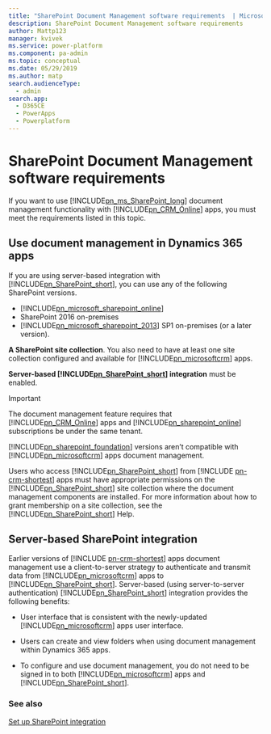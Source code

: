 ```yaml
---
title: "SharePoint Document Management software requirements  | MicrosoftDocs"
description: SharePoint Document Management software requirements
author: Mattp123
manager: kvivek
ms.service: power-platform
ms.component: pa-admin
ms.topic: conceptual
ms.date: 05/29/2019
ms.author: matp
search.audienceType: 
  - admin
search.app: 
  - D365CE
  - PowerApps
  - Powerplatform
---
```

# SharePoint Document Management software requirements

If you want to use [!INCLUDE[pn_ms_SharePoint_long](../includes/pn-ms-sharepoint-long.md)] document management functionality with [!INCLUDE[pn_CRM_Online](../includes/pn-crm-online.md)] apps, you must meet the requirements listed in this topic.  

<a name="docman_online"></a>   
## Use document management in Dynamics 365 apps  
 If you are using server-based integration with [!INCLUDE[pn_SharePoint_short](../includes/pn-sharepoint-short.md)], you can use any of the following SharePoint versions. 
-  [!INCLUDE[pn_microsoft_sharepoint_online](../includes/pn-microsoft-sharepoint-online.md)] 
- SharePoint 2016 on-premises
- [!INCLUDE[pn_microsoft_sharepoint_2013](../includes/pn-microsoft-sharepoint-2013.md)] SP1 on-premises (or a later version).  

**A SharePoint site collection**. You also need to have at least one site collection configured and available for [!INCLUDE[pn_microsoftcrm](../includes/pn-dynamics-crm.md)] apps.  

**Server-based [!INCLUDE[pn_SharePoint_short](../includes/pn-sharepoint-short.md)] integration**  must be enabled.  

> [!IMPORTANT]
>  The document management feature requires that [!INCLUDE[pn_CRM_Online](../includes/pn-crm-online.md)] apps and [!INCLUDE[pn_sharepoint_online](../includes/pn-sharepoint-online.md)] subscriptions be under the same tenant.  
> 
> [!INCLUDE[pn_sharepoint_foundation](../includes/pn-sharepoint-foundation.md)] versions aren’t compatible with [!INCLUDE[pn_microsoftcrm](../includes/pn-dynamics-crm.md)] apps document management.  

 Users who access [!INCLUDE[pn_SharePoint_short](../includes/pn-sharepoint-short.md)] from [!INCLUDE [pn-crm-shortest](../includes/pn-crm-shortest.md)] apps must have appropriate permissions on the [!INCLUDE[pn_SharePoint_short](../includes/pn-sharepoint-short.md)] site collection where the document management components are installed. For more information about how to grant membership on a site collection, see the [!INCLUDE[pn_SharePoint_short](../includes/pn-sharepoint-short.md)] Help.  

<a name="BKMK_enable_servertoserver"></a>   

## Server-based SharePoint integration  
 Earlier versions of [!INCLUDE [pn-crm-shortest](../includes/pn-crm-shortest.md)] apps document management use a client-to-server strategy to authenticate and transmit data from [!INCLUDE[pn_microsoftcrm](../includes/pn-dynamics-crm.md)] apps to [!INCLUDE[pn_SharePoint_short](../includes/pn-sharepoint-short.md)]. Server-based (using server-to-server authentication) [!INCLUDE[pn_SharePoint_short](../includes/pn-sharepoint-short.md)] integration provides the following benefits:  

- User interface that is consistent with the newly-updated [!INCLUDE[pn_microsoftcrm](../includes/pn-dynamics-crm.md)] apps user interface.  

- Users can create and view folders when using document management within Dynamics 365 apps.

- To configure and use document management, you do not need to be signed in to both [!INCLUDE[pn_microsoftcrm](../includes/pn-dynamics-crm.md)] apps and [!INCLUDE[pn_SharePoint_short](../includes/pn-sharepoint-short.md)].  


<!-- 
**[!INCLUDE[pn_SharePoint_short](../includes/pn-sharepoint-short.md)] authentication method support**  


|                                                    [!INCLUDE[pn_SharePoint_short](../includes/pn-sharepoint-short.md)] version                                                     | List component support |                                   Server-based [!INCLUDE[pn_SharePoint_short](../includes/pn-sharepoint-short.md)] integration support                                    |
|------------------------------------------------------------------------------------------------------------------------------------------------------------------------------------|------------------------|---------------------------------------------------------------------------------------------------------------------------------------------------------------------------|
| [!INCLUDE[pn_microsoft_sharepoint_2013](../includes/pn-microsoft-sharepoint-2013.md)] or [!INCLUDE[pn_microsoft_sharepoint_2013](../includes/pn-microsoft-sharepoint-2013.md)] SP1 |          Yes           | Yes with [!INCLUDE[pn_microsoft_sharepoint_2013](../includes/pn-microsoft-sharepoint-2013.md)] SP1 when used with [!INCLUDE[pn_CRM_Online](../includes/pn-crm-online.md)] apps |
|                                          [!INCLUDE[pn_Microsoft_SharePoint_2010](../includes/pn-microsoft-sharepoint-2010.md)] SP1 or SP2                                          |          Yes           |                                                                                    No                                                                                     |
|                                             [!INCLUDE[pn_microsoft_sharepoint_online](../includes/pn-microsoft-sharepoint-online.md)]                                              |          Yes           |                                                                                    Yes                                                                                    |

 For information about how to enable server-based [!INCLUDE[pn_SharePoint_short](../includes/pn-sharepoint-short.md)] integration, see [Set up SharePoint integration with Dynamics 365 apps](../admin/set-up-sharepoint-integration.md).  -->

<!-- 
 For more information about the [!INCLUDE[pn_list_component_short](../includes/pn-list-component-short.md)], see [Dynamics CRM List Component for SharePoint](../admin/sharepoint-document-management-software-requirements.md#BKMK_listComp).  


<a name="BKMK_listComp"></a>   
## Dynamics CRM List Component for SharePoint  
 The [!INCLUDE[pn_list_component_short](../includes/pn-list-component-short.md)] makes [!INCLUDE[pn_microsoftcrm](../includes/pn-dynamics-crm.md)] apps documents that are stored on [!INCLUDE[pn_SharePoint_short](../includes/pn-sharepoint-short.md)] available to you in a format that has the look and feel of [!INCLUDE[pn_microsoftcrm](../includes/pn-dynamics-crm.md)] apps. This feature also lets [!INCLUDE[pn_microsoftcrm](../includes/pn-dynamics-crm.md)] apps automatically create folders that will be used to store documents related to [!INCLUDE [pn-crm-shortest](../includes/pn-crm-shortest.md)] apps records on [!INCLUDE[pn_SharePoint_short](../includes/pn-sharepoint-short.md)].  

 The [!INCLUDE[pn_list_component_short](../includes/pn-list-component-short.md)] has the following benefits:  

- Users can create and view folders when using document management within [!INCLUDE[pn_microsoftcrm](../includes/pn-dynamics-crm.md)] apps.  

- Users can create [custom content types](http://go.microsoft.com/fwlink/p/?LinkID=396378) such as a Sales Contract content type.  

> [!IMPORTANT]
> - Notice that the [!INCLUDE[pn_list_component_short](../includes/pn-list-component-short.md)] isn’t required when you use server-based integration with [!INCLUDE[pn_SharePoint_short](../includes/pn-sharepoint-short.md)]. [!INCLUDE[proc_more_information](../includes/proc-more-information.md)] [Server-based SharePoint integration](../admin/sharepoint-document-management-software-requirements.md#BKMK_enable_servertoserver)  
> - Cient-to-server authentication strategies that require [!INCLUDE[pn_SharePoint_short](../includes/pn-sharepoint-short.md)] server sandboxing, like those used with the [!INCLUDE[pn_list_component_short](../includes/pn-list-component-short.md)],  may be deprecated soon.  
> - There are two versions of the [!INCLUDE[pn_list_component_short](../includes/pn-list-component-short.md)]:  
> 
>   - **[!INCLUDE[pn_crm_2016_list_component_sharepoint_server_2010](../includes/pn-crm-2016-list-component-sharepoint-server-2010.md)]** . This version doesn’t work with [!INCLUDE[pn_sharepoint_2013](../includes/pn-sharepoint-2013.md)].  
>   - **[!INCLUDE[pn_crm_2016_list_component_sharepoint_server_2013](../includes/pn-crm-2016-list-component-sharepoint-server-2013.md)]** . This version doesn’t work with [!INCLUDE[pn_ms_SharePoint_2010_short](../includes/pn-ms-sharepoint-2010-short.md)].  -->

### See also  
[Set up SharePoint integration](set-up-sharepoint-integration.md)
